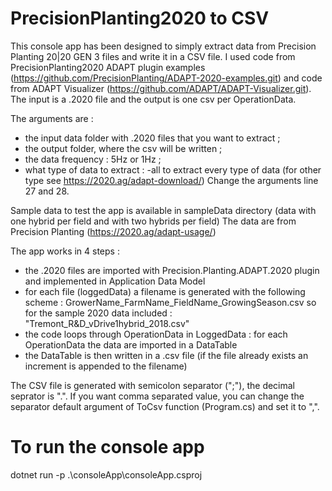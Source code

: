 # PrecisionPlanting2020 to CSV

This console app has been designed to simply extract data from Precision Planting 20|20 GEN 3 files and write it in a CSV file. I used code from PrecisionPlanting2020 ADAPT plugin examples  (https://github.com/PrecisionPlanting/ADAPT-2020-examples.git) and code from ADAPT Visualizer (https://github.com/ADAPT/ADAPT-Visualizer.git).
The input is a .2020 file and the output is one csv per OperationData.

The arguments are : 
  * the input data folder with .2020 files that you want to extract ; 
  * the output folder, where the csv will be written ;
  * the data frequency : 5Hz or 1Hz ;
  * what type of data to extract : -all to extract every type of data (for other type see https://2020.ag/adapt-download/)
Change the arguments line 27 and 28.

Sample data to test the app is available in sampleData directory (data with one hybrid per field and with two hybrids per field) The data are from Precision Planting (https://2020.ag/adapt-usage/)

The app works in 4 steps : 
  * the .2020 files are imported with Precision.Planting.ADAPT.2020 plugin and implemented in Application Data Model
  * for each file (loggedData) a filename is generated with the following scheme : GrowerName_FarmName_FieldName_GrowingSeason.csv so for the sample 2020 data included : "Tremont_R&D_vDrive1hybrid_2018.csv"
  * the code loops through OperationData in LoggedData : for each OperationData the data are imported in a DataTable
  * the DataTable is then written in a .csv file (if the file already exists an increment is appended to the filename)

The CSV file is generated with semicolon separator (";"), the decimal seprator is ".". If you want comma separated value, you can change the separator default argument of ToCsv function (Program.cs) and set it to ",".

# To run the console app
dotnet run -p .\consoleApp\consoleApp.csproj
